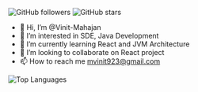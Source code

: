 ![GitHub followers](https://img.shields.io/github/followers/Vinit-Mahajan?label=Follow&style=social)
![GitHub stars](https://img.shields.io/github/stars/Vinit-Mahajan?style=social)


- 👋 Hi, I’m @Vinit-Mahajan
- 👀 I’m interested in SDE, Java Development
- 🌱 I’m currently learning React and JVM Architecture
- 💞️ I’m looking to collaborate on React project
- 📫 How to reach me mvinit923@gmail.com

<!---
Vinit-Mahajan/Vinit-Mahajan is a ✨ special ✨ repository because its `README.md` (this file) appears on your GitHub profile.
You can click the Preview link to take a look at your changes.
--->

![Top Languages](https://github-readme-stats.vercel.app/api/top-langs/?username=Vinit-Mahajan&layout=compact&theme=radical)

